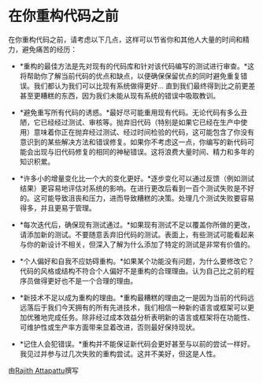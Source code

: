 # 在你重构代码之前

在你重构代码之前，请考虑以下几点，这样可以节省你和其他人大量的时间和精力，避免痛苦的经历：

- *重构的最佳方法是先对现有的代码库和针对该代码编写的测试进行审查。*这将帮助你了解当前代码的优点和缺点，以便确保保留优点的同时避免重复错误。我们都认为我们可以比现有系统做得更好... 直到我们最终得到比之前更差甚至更糟糕的东西，因为我们未能从现有系统的错误中吸取教训。

- *避免重写所有代码的诱惑。*最好尽可能重用现有代码。无论代码有多么丑陋，它已经经过测试、审核等。抛弃旧代码（特别是如果它已经在生产中使用）意味着你正在抛弃经过测试、经过时间检验的代码，这可能包含了你没有意识到的某些解决方法和错误修复。如果你不考虑这一点，你编写的新代码可能会出现与旧代码修复的相同的神秘错误。这将浪费大量时间、精力和多年的知识积累。

- *许多小的增量变化比一个大的变化更好。*逐步变化可以通过反馈（例如测试结果）更容易地评估对系统的影响。在进行更改后看到一百个测试失败是不好的。这可能导致沮丧和压力，进而导致糟糕的决策。处理几个测试失败要容易得多，并且更易于管理。

- *每次迭代后，确保现有测试通过。*如果现有测试不足以覆盖你所做的更改，请添加新的测试。不要随意丢弃旧代码的测试。表面上，有些测试可能看起来与你的新设计不相关，但深入了解为什么添加了特定的测试是非常有价值的。

- *个人偏好和自我不应妨碍重构。*如果某个功能没有问题，为什么要修改它？代码的风格或结构不符合个人偏好不是重构的合理理由。认为自己比之前的程序员做得更好也不是一个合理的理由。

- *新技术不足以成为重构的理由。*重构最糟糕的理由之一是因为当前的代码远远落后于我们今天拥有的所有先进技术，我们相信一种新的语言或框架可以更加优雅地完成任务。除非经过成本效益分析表明新的语言或框架将在功能性、可维护性或生产率方面带来显着改进，否则最好保持现状。

- *记住人会犯错误。*重构并不能保证新代码会更好甚至与以前的尝试一样好。我见过并参与过几次失败的重构尝试。这并不美好，但这是人性。

由[Rajith Attapattu](http://programmer.97things.oreilly.com/wiki/index.php/Rajith_Attapattu)撰写
